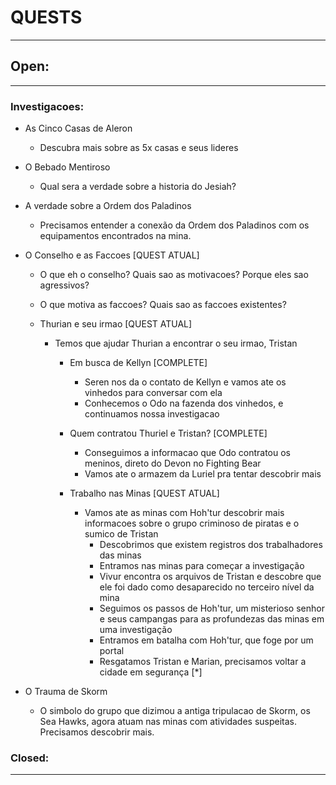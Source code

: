 # QUESTS
----

## Open:
----
### Investigacoes:
 - As Cinco Casas de Aleron
    - Descubra mais sobre as 5x casas e seus lideres

 - O Bebado Mentiroso
    - Qual sera a verdade sobre a historia do Jesiah?

- A verdade sobre a Ordem dos Paladinos 
    - Precisamos entender a conexão da Ordem dos Paladinos com os equipamentos encontrados na mina.

- O Conselho e as Faccoes [QUEST ATUAL]
    - O que eh o conselho? Quais sao as motivacoes? Porque eles sao agressivos?
    - O que motiva as faccoes? Quais sao as faccoes existentes?

    - Thurian e seu irmao [QUEST ATUAL]
        - Temos que ajudar Thurian a encontrar o seu irmao, Tristan

            - Em busca de Kellyn [COMPLETE]
                - Seren nos da o contato de Kellyn e vamos ate os vinhedos para conversar com ela
                - Conhecemos o Odo na fazenda dos vinhedos, e continuamos nossa investigacao

            - Quem contratou Thuriel e Tristan? [COMPLETE]
                - Conseguimos a informacao que Odo contratou os meninos, direto do Devon no Fighting Bear
                - Vamos ate o armazem da Luriel pra tentar descobrir mais
            
            - Trabalho nas Minas [QUEST ATUAL]
                - Vamos ate as minas com Hoh'tur descobrir mais informacoes sobre o grupo criminoso de piratas e o sumico de Tristan
                    - Descobrimos que existem registros dos trabalhadores das minas
                    - Entramos nas minas para começar a investigação
                    - Vivur encontra os arquivos de Tristan e descobre que ele foi dado como desaparecido no terceiro nível da mina
                    - Seguimos os passos de Hoh'tur, um misterioso senhor e seus campangas para as profundezas das minas em uma investigação
                    - Entramos em batalha com Hoh'tur, que foge por um portal
                    - Resgatamos Tristan e Marian, precisamos voltar a cidade em segurança [*]
                        

- O Trauma de Skorm
    - O simbolo do grupo que dizimou a antiga tripulacao de Skorm, os Sea Hawks, agora atuam nas minas com atividades suspeitas. Precisamos descobrir mais.

### Closed:
----
